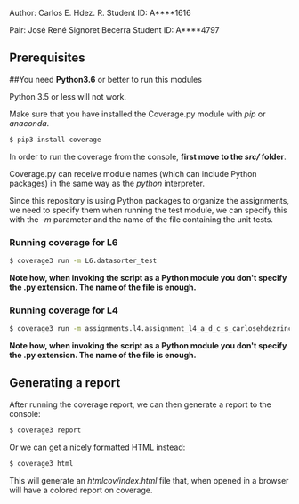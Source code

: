 Author: Carlos E. Hdez. R.
Student ID: A****1616

Pair: José René Signoret Becerra
Student ID: A****4797

## Prerequisites
##You need **Python3.6** or better to run this modules

Python 3.5 or less will not work.

Make sure that you have installed the Coverage.py module with _pip_ or _anaconda_.

```bash
$ pip3 install coverage
```

In order to run the coverage from the console, **first move to the _src/_ folder**.

Coverage.py can receive module names (which can include Python packages) in the same way as the _python_ interpreter.

Since this repository is using Python packages to organize the assignments, we need to specify them when running the
test module, we can specify this with the _-m_ parameter and the name of the file containing the unit tests.

### Running coverage for L6
```bash
$ coverage3 run -m L6.datasorter_test
```

**Note how, when invoking the script as a Python module you don't specify the .py extension. The name of the file is enough.**


### Running coverage for L4
```bash
$ coverage3 run -m assignments.l4.assignment_l4_a_d_c_s_carlosehdezrincon
```

**Note how, when invoking the script as a Python module you don't specify the .py extension. The name of the file is enough.**

## Generating a report
After running the coverage report, we can then generate a report to the console:
```bash
$ coverage3 report
```
Or we can get a nicely formatted HTML instead:
```bash
$ coverage3 html
```
This will generate an _htmlcov/index.html_ file that, when opened in a browser will have a colored report on coverage.